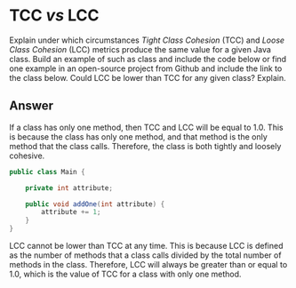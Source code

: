 # TCC _vs_ LCC

Explain under which circumstances _Tight Class Cohesion_ (TCC) and _Loose Class Cohesion_ (LCC) metrics produce the same value for a given Java class. Build an example of such as class and include the code below or find one example in an open-source project from Github and include the link to the class below. Could LCC be lower than TCC for any given class? Explain.

## Answer

If a class has only one method, then TCC and LCC will be equal to 1.0. This is because the class has only one method, and that method is the only method that the class calls. Therefore, the class is both tightly and loosely cohesive.

```java
public class Main {

    private int attribute;

    public void addOne(int attribute) {
        attribute += 1;
    }
}
```

LCC cannot be lower than TCC at any time. This is because LCC is defined as the number of methods that a class calls divided by the total number of methods in the class. Therefore, LCC will always be greater than or equal to 1.0, which is the value of TCC for a class with only one method.
